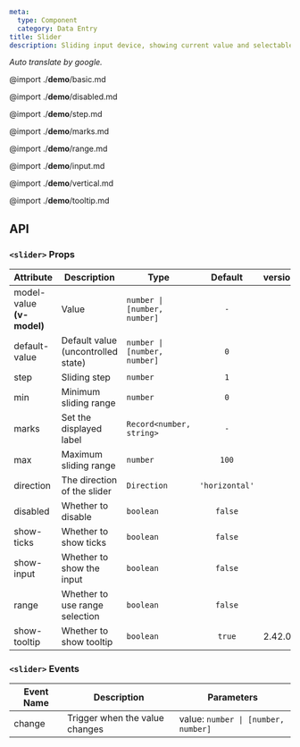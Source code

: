 ```yaml
meta:
  type: Component
  category: Data Entry
title: Slider
description: Sliding input device, showing current value and selectable range.
```

*Auto translate by google.*

@import ./__demo__/basic.md

@import ./__demo__/disabled.md

@import ./__demo__/step.md

@import ./__demo__/marks.md

@import ./__demo__/range.md

@import ./__demo__/input.md

@import ./__demo__/vertical.md

@import ./__demo__/tooltip.md

## API


### `<slider>` Props

|Attribute|Description|Type|Default|version|
|---|---|---|:---:|:---|
|model-value **(v-model)**|Value|`number \| [number, number]`|`-`||
|default-value|Default value (uncontrolled state)|`number \| [number, number]`|`0`||
|step|Sliding step|`number`|`1`||
|min|Minimum sliding range|`number`|`0`||
|marks|Set the displayed label|`Record<number, string>`|`-`||
|max|Maximum sliding range|`number`|`100`||
|direction|The direction of the slider|`Direction`|`'horizontal'`||
|disabled|Whether to disable|`boolean`|`false`||
|show-ticks|Whether to show ticks|`boolean`|`false`||
|show-input|Whether to show the input|`boolean`|`false`||
|range|Whether to use range selection|`boolean`|`false`||
|show-tooltip|Whether to show tooltip|`boolean`|`true`|2.42.0|
### `<slider>` Events

|Event Name|Description|Parameters|
|---|---|---|
|change|Trigger when the value changes|value: `number \| [number, number]`|


